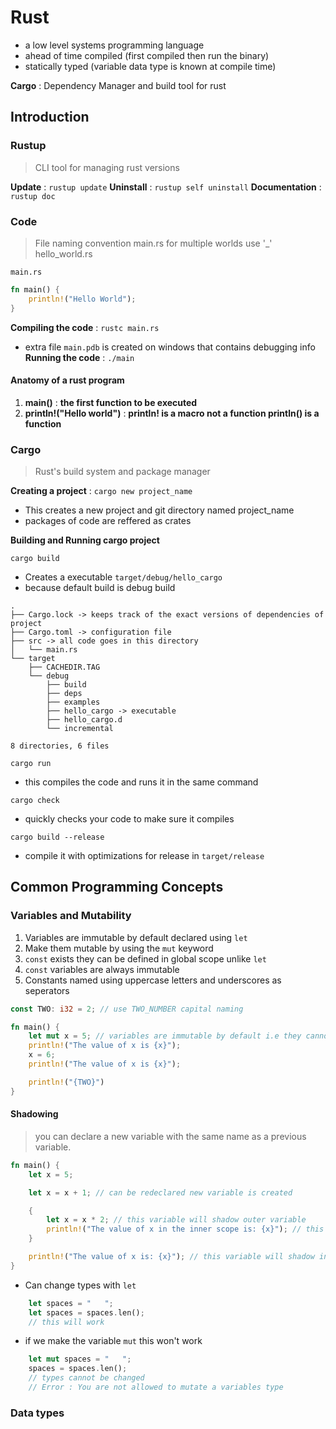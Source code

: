 # Rust

- a low level systems programming language
- ahead of time compiled (first compiled then run the binary)
- statically typed (variable data type is known at compile time)

**Cargo** : Dependency Manager and build tool for rust

## Introduction

### Rustup

> CLI tool for managing rust versions

**Update** : `rustup update`
**Uninstall** : `rustup self uninstall`
**Documentation** : `rustup doc`

### Code

> File naming convention main.rs for multiple worlds use '\_' hello_world.rs

`main.rs`

```rust
fn main() {
    println!("Hello World");
}
```

**Compiling the code** : `rustc main.rs`

- extra file `main.pdb` is created on windows that contains debugging info
  **Running the code** : `./main`

#### Anatomy of a rust program

1. **main()** : **the first function to be executed**
2. **println!("Hello world")** : **println! is a macro not a function println() is a function**

### Cargo

> Rust's build system and package manager

**Creating a project** : `cargo new project_name`

- This creates a new project and git directory named project_name
- packages of code are reffered as crates

**Building and Running cargo project**

`cargo build`

- Creates a executable `target/debug/hello_cargo`
- because default build is debug build

```
.
├── Cargo.lock -> keeps track of the exact versions of dependencies of project
├── Cargo.toml -> configuration file
├── src -> all code goes in this directory
│   └── main.rs
└── target
    ├── CACHEDIR.TAG
    └── debug
        ├── build
        ├── deps
        ├── examples
        ├── hello_cargo -> executable
        ├── hello_cargo.d
        └── incremental

8 directories, 6 files
```

`cargo run`

- this compiles the code and runs it in the same command

`cargo check`

- quickly checks your code to make sure it compiles

`cargo build --release`

- compile it with optimizations for release in `target/release`

## Common Programming Concepts

### Variables and Mutability

1. Variables are immutable by default declared using `let`
2. Make them mutable by using the `mut` keyword
3. `const` exists they can be defined in global scope unlike `let`
4. `const` variables are always immutable
5. Constants named using uppercase letters and underscores as seperators

```rust
const TWO: i32 = 2; // use TWO_NUMBER capital naming

fn main() {
    let mut x = 5; // variables are immutable by default i.e they cannot be changed
    println!("The value of x is {x}");
    x = 6;
    println!("The value of x is {x}");

    println!("{TWO}")
}
```

#### Shadowing

> you can declare a new variable with the same name as a previous variable.

```rust
fn main() {
    let x = 5;

    let x = x + 1; // can be redeclared new variable is created

    {
        let x = x * 2; // this variable will shadow outer variable
        println!("The value of x in the inner scope is: {x}"); // this will be 12
    }

    println!("The value of x is: {x}"); // this variable will shadow inner variable and will be 6
}
```

- Can change types with `let`

```rust
    let spaces = "   ";
    let spaces = spaces.len();
    // this will work
```

- if we make the variable `mut` this won't work

```rust
    let mut spaces = "   ";
    spaces = spaces.len();
    // types cannot be changed
    // Error : You are not allowed to mutate a variables type
```

### Data types

